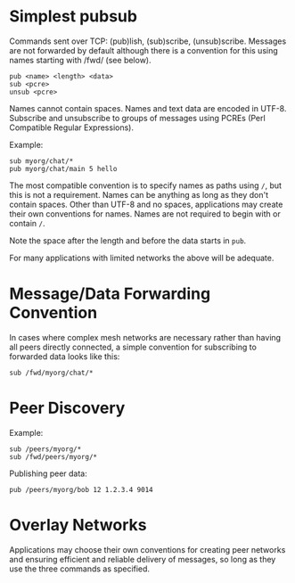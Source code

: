 # Simplest pubsub

Commands sent over TCP: (pub)lish, (sub)scribe, (unsub)scribe.
Messages are not forwarded by default although there is a convention for
this using names starting with /fwd/ (see below).

```
pub <name> <length> <data>
sub <pcre>
unsub <pcre>
```

Names cannot contain spaces.  Names and text data are encoded in UTF-8.
Subscribe and unsubscribe to groups of messages using PCREs 
(Perl Compatible Regular Expressions).

Example:

```
sub myorg/chat/*
pub myorg/chat/main 5 hello
```

The most compatible convention is to specify names as paths using
`/`, but this is not a requirement.  Names can be anything as long as they
don't contain spaces.  Other than UTF-8 and no spaces, applications may 
create their own conventions for names.  Names are not required to 
begin with or contain `/`.

Note the space after the length and before the data starts in `pub`.

For many applications with limited networks the above will be adequate.

# Message/Data Forwarding Convention

In cases where complex mesh networks are necessary rather than having 
all peers directly connected, a simple convention for subscribing to
forwarded data looks like this:

```
sub /fwd/myorg/chat/*
```

# Peer Discovery

Example:

```
sub /peers/myorg/*
sub /fwd/peers/myorg/*
```

Publishing peer data:

```
pub /peers/myorg/bob 12 1.2.3.4 9014
```

# Overlay Networks

Applications may choose their own conventions for creating
peer networks and ensuring efficient and reliable delivery
of messages, so long as they use the three commands as specified.

